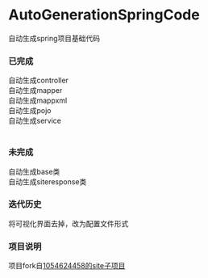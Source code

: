 # AutoGenerationSpringCode
自动生成spring项目基础代码
### 已完成<br>
自动生成controller<br>
自动生成mapper<br>
自动生成mappxml<br>
自动生成pojo<br>
自动生成service<br>
<br>
### 未完成<br>
自动生成base类<br>
自动生成siteresponse类<br>
### 迭代历史
将可视化界面去掉，改为配置文件形式<br>
### 项目说明
项目fork自[1054624458的site子项目](https://github.com/1054624458/site)<br>
